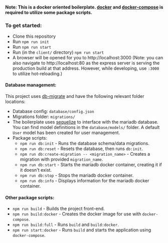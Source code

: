 #### Note: This is a docker oriented boilerplate. [docker](https://www.docker.com/) and [docker-compose](https://docs.docker.com/compose/) is required to utilize some package scripts. 

### To get started:
- Clone this repository
- Run `npm run init`
- Run `npm run start`
- Run (in the `client/` directory) `npm run start`
- A browser will be opened for you to http://localhost:3000 (Note: you can also navigate to http://localhost:80 as the express server is serving the production build at that address.  However, while developing, use `:3000` to utilize hot-reloading.)

#### Database management:
This project uses [db-migrate](https://www.npmjs.com/package/db-migrate) and have the following relevant folder locations:
- Database config: `database/config.json`
- Migrations folder: `migrations/`
- The boilerplate uses [sequelize](https://www.npmjs.com/package/sequelize) to interface with the mariadb database.  You can find model definitions in the `database/models/` folder. A default `User` model has been created for user management.
- Package scripts: 
    * `npm run db:init` - Runs the database schema/data migrations.
    * `npm run db:reset` - Resets the database, then runs `db:init`.
    * `npm run db:create-migration -- <migration_name>` - Creates a migration with provided `migration_name`.
    * `npm run db:start` - Starts the mariadb docker container, creating it if it doesn't exist.
    * `npm run db:stop` - Stops the mariadb docker container.
    * `npm run db:info` - Displays information for the mariadb docker container.

#### Other package scripts:
- `npm run build` - Builds the project front-end.
- `npm run build:docker` - Creates the docker image for use with `docker-compose`.
- `npm run build:full` - Runs `build` and `build:docker`.
- `npm run start:docker` - Runs `build` and starts the application using `docker-compose`. 